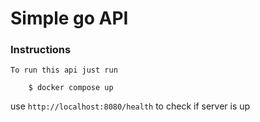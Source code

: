 # Simple go API

### Instructions
    To run this api just run
    
``` 
    $ docker compose up
```

use ``http://localhost:8080/health`` to check if server is up
